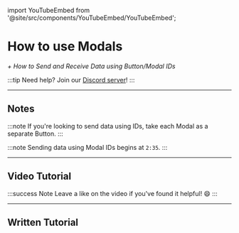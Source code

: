 import YouTubeEmbed from '@site/src/components/YouTubeEmbed/YouTubeEmbed';

# How to use Modals
*+ How to Send and Receive Data using Button/Modal IDs*

:::tip
Need help? Join our [Discord server](https://dsc.gg/inventutor)!
:::

***

## Notes

:::note
If you're looking to send data using IDs, take each Modal as a separate Button.
:::

:::note
Sending data using Modal IDs begins at `2:35`.
:::

***

## Video Tutorial

<YouTubeEmbed videoId="NpKj9afGzBk" title="YouTube Video" />

:::success Note
Leave a like on the video if you've found it helpful! 😄
:::

***

## Written Tutorial


